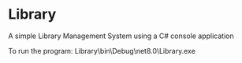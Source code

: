 # Library
A simple Library Management System using a C# console application

To run the program: Library\bin\Debug\net8.0\Library.exe
